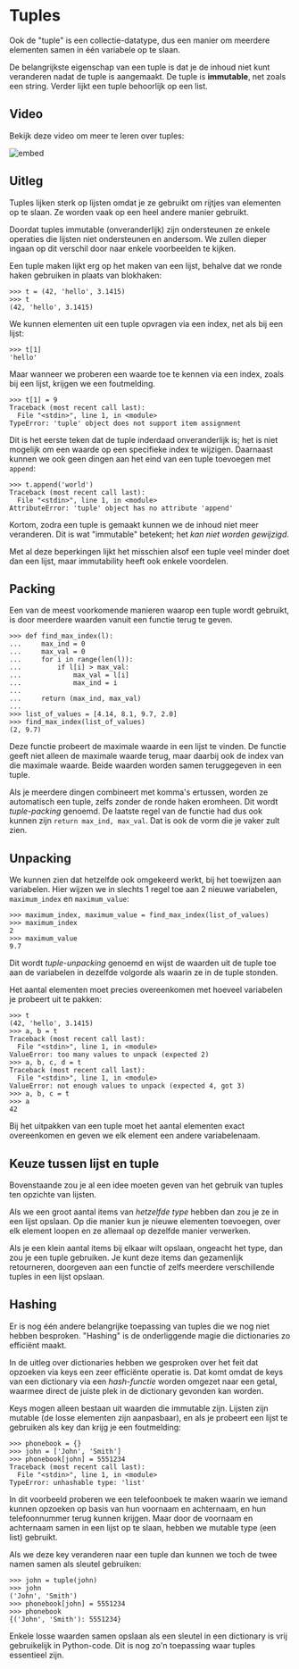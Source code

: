 # Tuples

Ook de "tuple" is een collectie-datatype, dus een manier om meerdere elementen samen in één variabele op te slaan.

De belangrijkste eigenschap van een tuple is dat je de inhoud niet kunt veranderen nadat de tuple is aangemaakt. De tuple is **immutable**, net zoals een string. Verder lijkt een tuple behoorlijk op een list.

## Video

Bekijk deze video om meer te leren over tuples:

![embed](https://api.eu.kaltura.com/p/120/sp/12000/embedIframeJs/uiconf_id/23449960/partner_id/120?iframeembed=true&playerId=kaltura_player&entry_id=0_wlxgk3ja&flashvars[streamerType]=auto&amp;flashvars[localizationCode]=en_US&amp;flashvars[leadWithHTML5]=true&amp;flashvars[sideBarContainer.plugin]=true&amp;flashvars[sideBarContainer.position]=left&amp;flashvars[sideBarContainer.clickToClose]=true&amp;flashvars[chapters.plugin]=true&amp;flashvars[chapters.layout]=vertical&amp;flashvars[chapters.thumbnailRotator]=false&amp;flashvars[streamSelector.plugin]=true&amp;flashvars[EmbedPlayer.SpinnerTarget]=videoHolder&amp;flashvars[dualScreen.plugin]=true&amp;flashvars[hotspots.plugin]=1&amp;flashvars[Kaltura.addCrossoriginToIframe]=true&amp;&wid=0_dztdpgtv)

## Uitleg

Tuples lijken sterk op lijsten omdat je ze gebruikt om rijtjes van elementen op te slaan. Ze worden vaak op een heel andere manier gebruikt.

Doordat tuples immutable (onveranderlijk) zijn ondersteunen ze enkele operaties die lijsten niet ondersteunen en andersom. We zullen dieper ingaan op dit verschil door naar enkele voorbeelden te kijken.

Een tuple maken lijkt erg op het maken van een lijst, behalve dat we ronde haken gebruiken in plaats van blokhaken:

    >>> t = (42, 'hello', 3.1415)
    >>> t
    (42, 'hello', 3.1415)

We kunnen elementen uit een tuple opvragen via een index, net als bij een lijst:

    >>> t[1]
    'hello'

Maar wanneer we proberen een waarde toe te kennen via een index, zoals bij een lijst, krijgen we een foutmelding.

    >>> t[1] = 9
    Traceback (most recent call last):
      File "<stdin>", line 1, in <module>
    TypeError: 'tuple' object does not support item assignment

Dit is het eerste teken dat de tuple inderdaad onveranderlijk is; het is niet mogelijk om een waarde op een specifieke index te wijzigen. Daarnaast kunnen we ook geen dingen aan het eind van een tuple toevoegen met `append`:

    >>> t.append('world')
    Traceback (most recent call last):
      File "<stdin>", line 1, in <module>
    AttributeError: 'tuple' object has no attribute 'append'

Kortom, zodra een tuple is gemaakt kunnen we de inhoud niet meer veranderen. Dit is wat "immutable" betekent; het *kan niet worden gewijzigd*.

Met al deze beperkingen lijkt het misschien alsof een tuple veel minder doet dan een lijst, maar immutability heeft ook enkele voordelen.

## Packing

Een van de meest voorkomende manieren waarop een tuple wordt gebruikt, is door meerdere waarden vanuit een functie terug te geven.

    >>> def find_max_index(l):
    ...     max_ind = 0
    ...     max_val = 0
    ...     for i in range(len(l)):
    ...         if l[i] > max_val:
    ...             max_val = l[i]
    ...             max_ind = i
    ...     
    ...     return (max_ind, max_val)
    ...
    >>> list_of_values = [4.14, 8.1, 9.7, 2.0]
    >>> find_max_index(list_of_values)
    (2, 9.7)

Deze functie probeert de maximale waarde in een lijst te vinden. De functie geeft niet alleen de maximale waarde terug, maar daarbij ook de index van die maximale waarde. Beide waarden worden samen teruggegeven in een tuple.

Als je meerdere dingen combineert met komma's ertussen, worden ze automatisch een tuple, zelfs zonder de ronde haken eromheen. Dit wordt *tuple-packing* genoemd. De laatste regel van de functie had dus ook kunnen zijn `return max_ind, max_val`. Dat is ook de vorm die je vaker zult zien.

## Unpacking

We kunnen zien dat hetzelfde ook omgekeerd werkt, bij het toewijzen aan variabelen. Hier wijzen we in slechts 1 regel toe aan 2 nieuwe variabelen, `maximum_index` en `maximum_value`:

    >>> maximum_index, maximum_value = find_max_index(list_of_values)
    >>> maximum_index
    2
    >>> maximum_value
    9.7

Dit wordt *tuple-unpacking* genoemd en wijst de waarden uit de tuple toe aan de variabelen in dezelfde volgorde als waarin ze in de tuple stonden.

Het aantal elementen moet precies overeenkomen met hoeveel variabelen je probeert uit te pakken:

    >>> t
    (42, 'hello', 3.1415)
    >>> a, b = t
    Traceback (most recent call last):
      File "<stdin>", line 1, in <module>
    ValueError: too many values to unpack (expected 2)
    >>> a, b, c, d = t
    Traceback (most recent call last):
      File "<stdin>", line 1, in <module>
    ValueError: not enough values to unpack (expected 4, got 3)
    >>> a, b, c = t
    >>> a
    42

Bij het uitpakken van een tuple moet het aantal elementen exact overeenkomen en geven we elk element een andere variabelenaam. 

## Keuze tussen lijst en tuple

Bovenstaande zou je al een idee moeten geven van het gebruik van tuples ten opzichte van lijsten. 

Als we een groot aantal items van *hetzelfde type* hebben dan zou je ze in een lijst opslaan. Op die manier kun je nieuwe elementen toevoegen, over elk element loopen en ze allemaal op dezelfde manier verwerken.

Als je een klein aantal items bij elkaar wilt opslaan, ongeacht het type, dan zou je een tuple gebruiken. Je kunt deze items dan gezamenlijk retourneren, doorgeven aan een functie of zelfs meerdere verschillende tuples in een lijst opslaan.

## Hashing

Er is nog één andere belangrijke toepassing van tuples die we nog niet hebben besproken. "Hashing" is de onderliggende magie die dictionaries zo efficiënt maakt.

In de uitleg over dictionaries hebben we gesproken over het feit dat opzoeken via keys een zeer efficiënte operatie is. Dat komt omdat de keys van een dictionary via een *hash-functie* worden omgezet naar een getal, waarmee direct de juiste plek in de dictionary gevonden kan worden.

Keys mogen alleen bestaan uit waarden die immutable zijn. Lijsten zijn mutable (de losse elementen zijn aanpasbaar), en als je probeert een lijst te gebruiken als key dan krijg je een foutmelding:

    >>> phonebook = {}
    >>> john = ['John', 'Smith']
    >>> phonebook[john] = 5551234
    Traceback (most recent call last):
      File "<stdin>", line 1, in <module>
    TypeError: unhashable type: 'list'

In dit voorbeeld proberen we een telefoonboek te maken waarin we iemand kunnen opzoeken op basis van hun voornaam en achternaam, en hun telefoonnummer terug kunnen krijgen. Maar door de voornaam en achternaam samen in een lijst op te slaan, hebben we mutable type (een list) gebruikt.

Als we deze key veranderen naar een tuple dan kunnen we toch de twee namen samen als sleutel gebruiken:

    >>> john = tuple(john)
    >>> john
    ('John', 'Smith')
    >>> phonebook[john] = 5551234
    >>> phonebook
    {('John', 'Smith'): 5551234}

Enkele losse waarden samen opslaan als een sleutel in een dictionary is vrij gebruikelijk in Python-code. Dit is nog zo'n toepassing waar tuples essentieel zijn.
